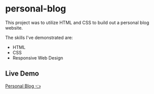 # personal-blog

This project was to utilize HTML and CSS to build out a personal blog website.

The skills I've demonstrated are:

- HTML
- CSS
- Responsive Web Design

## Live Demo

[Personal Blog :point_left:](https://joshn28.github.io/personal-blog/)
